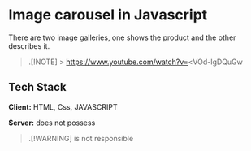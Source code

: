 # Image carousel in Javascript

There are two image galleries, one shows the product and the other describes it.

> .[!NOTE] > https://www.youtube.com/watch?v=<VOd-IgDQuGw

## Tech Stack

**Client:** HTML, Css, JAVASCRIPT

**Server:**
does not possess

> .[!WARNING]
> is not responsible
